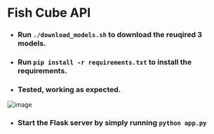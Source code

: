 # Fish Cube API

- ### Run `./download_models.sh` to download the reuqired 3 models.

- ### Run `pip install -r requirements.txt` to install the requirements.

- ### Tested, working as expected.

![image](https://github.com/JosephLahiru/fish-cube-api/assets/44818405/ff239d77-ab2c-4506-b8ba-b1d49fa386dc)

- ### Start the Flask server by simply running `python app.py`

